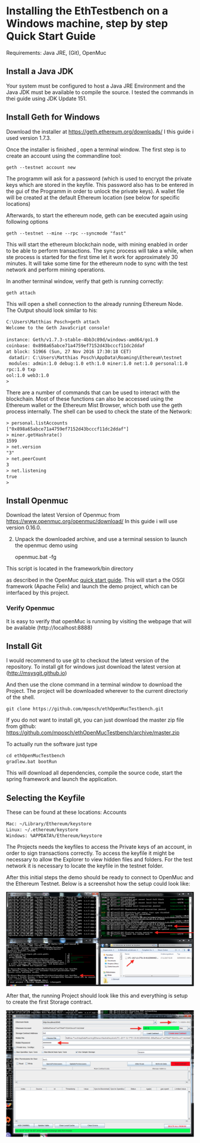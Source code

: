 # Installing the EthTestbench on a Windows machine, step by step Quick Start Guide
Requirements: Java JRE, (Git), OpenMuc

## Install a Java JDK
 

Your system must be configured to host a Java JRE Environment and the Java JDK must be available to compile the source. 
I tested the commands in thei guide using JDK Update 151. 

 
## Install Geth for Windows

Download the installer at https://geth.ethereum.org/downloads/
I this guide i used version 1.7.3. 

Once the installer is finished , open a terminal window. The first step is to create an account using the commandline tool:

	geth --testnet account new

The programm will ask for a password (which is used to encrypt the private keys which are stored in the keyfile. This password also has to be entered in the gui of the Programm in order to unlock the private keys). A wallet file will be created at the default Ethereum location (see below for specific locations)

 Afterwards, to start the ethereum node,  geth can be executed again using following options

	geth --testnet --mine --rpc --syncmode "fast"


This will start the ethereum blockchain node, with mining enabled in order to be able to perform transactions. The sync process will take a while, when ste process is started for the first time let it work for approximately 30 minutes. It will take some time for the ethereum node to sync with the test network and perform mining operations. 

In another terminal window, verify that geth is running correctly:

	geth attach

This will open a shell connection to the already running Ethereum Node. The Output should look similar to his:
```
C:\Users\Matthias Posch>geth attach
Welcome to the Geth JavaScript console!

instance: Geth/v1.7.3-stable-4bb3c89d/windows-amd64/go1.9
coinbase: 0x898a65abce71a4759ef7152d43bcccf11dc2ddaf
at block: 51966 (Sun, 27 Nov 2016 17:30:18 CET)
 datadir: C:\Users\Matthias Posch\AppData\Roaming\Ethereum\testnet
 modules: admin:1.0 debug:1.0 eth:1.0 miner:1.0 net:1.0 personal:1.0 rpc:1.0 txp
ool:1.0 web3:1.0
>
```
There are a number of commands that can be used to interact with the blockchain. Most of these functions can also be accessed using the Ethereum wallet or the Ethereum Mist Browser, which both use the geth process internally. The shell can be used to check the state of the Network:
```
> personal.listAccounts
["0x898a65abce71a4759ef7152d43bcccf11dc2ddaf"]
> miner.getHashrate()
1599
> net.version
"3"
> net.peerCount
3
> net.listening
true
>

```

## Install Openmuc

Download the latest Version of Openmuc from https://www.openmuc.org/openmuc/download/
In this guide i will use version 0.16.0.

2) Unpack the downloaded archive, and use a terminal session to launch the openmuc demo using 

	openmuc.bat -fg

This script is located in the framework/bin directory

as described in the OpenMuc [quick start guide](https://www.openmuc.org/openmuc/user-guide/#_quick_start). 
This will start a the OSGI framework (Apache Felix) and launch the demo project, which can be interfaced by this project.
### Verify Openmuc
It is easy to verify that openMuc is running by visiting the webpage that will be available (http://localhost:8888)


## Install Git

I would recommend to use git to checkout the latest version of the repository. To install git for windows just download the latest version at (http://msysgit.github.io)

And then use the clone command in a terminal window to download the Project. The project will be downloaded wherever to the current directoriy of the shell. 
	
	git clone https://github.com/mposch/ethOpenMucTestbench.git

If you do not want to install git, you can just download the master zip file from github: https://github.com/mposch/ethOpenMucTestbench/archive/master.zip

To actually run the software just type

	cd ethOpenMucTestbench
	gradlew.bat bootRun

This will download all dependencies, compile the source code, start the spring framework and launch the application. 

## Selecting the Keyfile

These can be found at these locations:
Accounts

    Mac: ~/Library/Ethereum/keystore
    Linux: ~/.ethereum/keystore
	Windows: %APPDATA%/Ethereum/keystore

The Projects needs the keyfiles to access the Private keys of an account, in order to sign transactions correctly. 
To access the keyfile it might be necessary to allow the Explorer to view hidden files and folders. For the test network it is necessary to locate the keyfile in the testnet folder. 

After this initial steps the demo should be ready to connect to OpenMuc and the Ethereum Testnet. Below is a screenshot how the setup could look like: 

![](TerminalWindows.png)

After that, the running Project should look like this and everything is setup to create the first Storage contract.

![](testBenchRunning.png)

